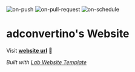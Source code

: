 
  ![on-push](../../actions/workflows/on-push.yaml/badge.svg)
  ![on-pull-request](../../actions/workflows/on-pull-request.yaml/badge.svg)
  ![on-schedule](../../actions/workflows/on-schedule.yaml/badge.svg)

  # adconvertino's Website

  Visit **[website url](#)** 🚀

  _Built with [Lab Website Template](https://greene-lab.gitbook.io/lab-website-template-docs)_
